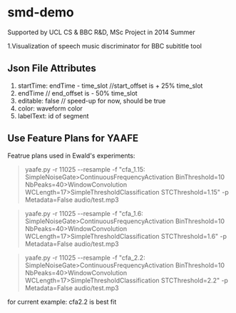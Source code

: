 smd-demo
========
Supported by UCL CS & BBC R&amp;D, MSc Project in 2014 Summer 

1.Visualization of speech music discriminator for BBC subititle tool



Json File Attributes
-----------
1. startTime: endTime - time_slot //start_offset is + 25% time_slot 
2. endTime // end_offset is - 50% time_slot
3. editable: false // speed-up for now, should be true
4. color: waveform color
5. labelText: id of segment


Use Feature Plans for YAAFE
------------
Featrue plans used in Ewald's experiments:

>yaafe.py -r 11025 --resample -f "cfa_1.15: SimpleNoiseGate>ContinuousFrequencyActivation BinThreshold=10 NbPeaks=40>WindowConvolution WCLength=17>SimpleThresholdClassification STCThreshold=1.15" -p Metadata=False audio/test.mp3

>yaafe.py -r 11025 --resample -f "cfa_1.6: SimpleNoiseGate>ContinuousFrequencyActivation BinThreshold=10 NbPeaks=40>WindowConvolution WCLength=17>SimpleThresholdClassification STCThreshold=1.6" -p Metadata=False audio/test.mp3

>yaafe.py -r 11025 --resample -f "cfa_2.2: SimpleNoiseGate>ContinuousFrequencyActivation BinThreshold=10 NbPeaks=40>WindowConvolution WCLength=17>SimpleThresholdClassification STCThreshold=2.2" -p Metadata=False audio/test.mp3

for current example: cfa2.2 is best fit
